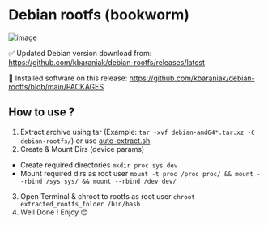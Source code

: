 # Debian rootfs (bookworm)
![image](https://user-images.githubusercontent.com/90936580/213817109-ac8c4562-de13-4582-b7c1-06d46db02a7a.png)

✅ Updated Debian version download from: https://github.com/kbaraniak/debian-rootfs/releases/latest

📑 Installed software on this release: https://github.com/kbaraniak/debian-rootfs/blob/main/PACKAGES

## How to use ?
1. Extract archive using tar (Example: `tar -xvf debian-amd64*.tar.xz -C debian-rootfs/`) or use [auto-extract.sh](https://raw.githubusercontent.com/kbaraniak/debian-rootfs/main/auto-extract.sh)
2. Create & Mount Dirs (device params)
- Create required directories `mkdir proc sys dev`
- Mount required dirs as root user `mount -t proc /proc proc/ &&
                          mount --rbind /sys sys/ &&
                          mount --rbind /dev dev/`
3. Open Terminal & chroot to rootfs as root user ``chroot extracted_rootfs_folder /bin/bash``
4. Well Done ! Enjoy 😊
